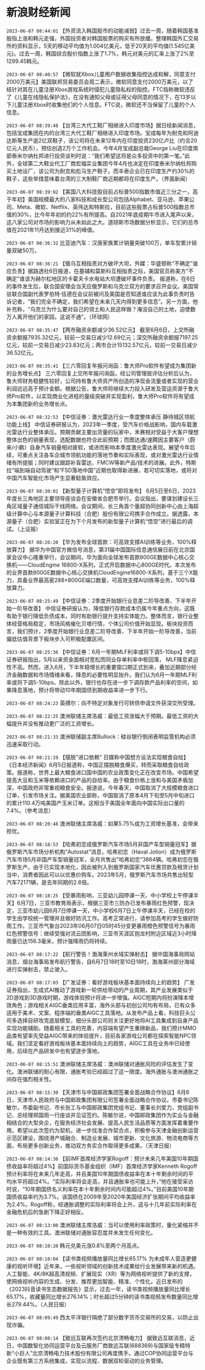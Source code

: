 # 新浪财经新闻
`2023-06-07 08:44:01` 【外资流入韩国股市的动能减弱】过去一周，随着韩国基准股指上涨和韩元走强，外国投资者对韩国股票的购买有所放缓。整理韩国外汇交易所的资料显示，5天的移动平均值为1.004亿美元，低于20天的平均值(1.545亿美元)。过去一周，韩国综合股价指数上涨了1.7%，韩元对美元的汇率上涨了2%至1299.45韩元。

`2023-06-07 08:40:57` 【微软就Xbox儿童用户数据收集指控达成和解，同意支付2000万美元】美国联邦贸易委员会周二表示，微软同意支付2000万美元，以了结针对其在儿童注册Xbox游戏系统时侵犯儿童隐私权的指控。FTC指称微软违反了《儿童在线隐私保护法》，在没有通知父母或征得父母同意的情况下，在13岁以下儿童注册Xbox时收集他们的个人信息。FTC说，微软还不当保留了儿童的个人信息。

`2023-06-07 08:39:48` 【台湾三大代工鞋厂相继进入印度市场】据日经新闻消息，包括宝成集团在内的台湾三大代工鞋厂相继进入印度市场。宝成每年为耐克和阿迪达斯等生产逾2亿双鞋子，该公司将在未来12年内在印度投资230亿卢比（约合20亿元人民币），预估创造2万个工作机会。今年4月宝成副总裁George Liu在印度南部泰米尔纳杜邦进行投资谈判时说：“我们希望这将是众多投资中的第一笔。”此外，全球第二大鞋业代工厂商宏福实业集团今年4月也决定在印度泰米尔纳杜邦购买土地设厂，该公司为耐克和彪马生产鞋子。而丰泰企业已在印度生产约30%的鞋子，这些举措意味着台湾的三大制鞋厂商近期都将在印度生产。（界面新闻）

`2023-06-07 08:39:02` 【美国八大科技股目前占标普500指数市值近三分之一，高于年初】美国规模最大的八家科技和成长型公司包括Alphabet、亚马逊、苹果公司、Meta、微软、Netflix、英伟达和特斯拉，目前这些股票占标普500指数总市值的30%，比今年年初的约22%有所提高。自2021年底疫期牛市进入尾声以来，这八家公司对市场的影响力从未如此之大。道琼斯市场数据分析显示，它们的总市值在2021年11月达到接近31%的峰值。

`2023-06-07 08:36:32` 比亚迪汽车：汉唐家族累计销量突破100万，单车型累计销量双破50万。

`2023-06-07 08:36:21` 【俄乌互相指责对方破坏大坝，外媒：华盛顿称“不确定”谁应负责】据路透社6日报道，在基辅和莫斯科互相指责之际，美国官员称美方“不确定”谁该为赫尔松地区的卡霍夫卡水电站大坝遭破坏事件负责。 报道称，在6日的事件发生后，联合国安理会当天应俄罗斯和乌克兰双方的要求召开会议。美国常驻联合国副代表罗伯特·伍德在会议前被问及美国是否知道谁应该为此事负责时告诉记者，“我们完全不确定，我们希望在未来几天内得到更多信息”。另一方面，他补充称，“乌克兰为什么要对自己的领土和人民这样做？淹没自己的土地，迫使数万人离开他们的家园，这说不通”。（环球网）

`2023-06-07 08:35:47` 【两市融资余额减少36.52亿元】 截至6月6日，上交所融资余额报7935.32亿元，较前一交易日减少12.69亿元；深交所融资余额报7197.25亿元，较前一交易日减少23.83亿元；两市合计15132.57亿元，较前一交易日减少36.52亿元。

`2023-06-07 08:35:41` 【三六零回复年报问询函：鲁大师Pro软件有望成为集团新的业务增长点】 三六零回复上交所年报问询函，经公司管理层评估分析后认为，鲁大师财务稳健性较好，公司持有鲁大师资产所创造的净现金流量或者实现的营业利润远远高于预计金额。根据公告，鲁大师将继续大力投入研发及营运资源于鲁大师Pro软件，以实现商业化进程的量级突破并实现盈利，鲁大师Pro软件将有望成为本集团新的业务增长点。

`2023-06-07 08:32:53` 【中信证券：激光雷达行业一季度整体承压 静待城区领航功能上线】 中信证券研报认为，2023年一季度，受汽车价格战影响，国内车载激光雷达行业整体承压。预期贡献主要出货量的玩家中，禾赛相对受益于大客户理想整体出色的销量表现，选配数据也符合此前预期；而图达通/速腾因主要客户（蔚来/小鹏）自身汽车销量相对疲软，或进而影响本季度激光雷达表现。展望今年后续，可重点关注各车企城市领航功能的落地节奏和实际表现，或对激光雷达行业情绪有所提振；同时建议跟踪补盲雷达、FMCW等新产品/技术的进展。此外，特斯拉“端到端自动驾驶”和“FSD落地中国”近期也取得新进展，若可切实落地，或将对中国汽车智能化市场产生显著鲶鱼效应。

`2023-06-07 08:30:01` 【新型量子计算机“悟空”即将发布】 6月5日至6日，2023年度长三角地区主要领导座谈会在安徽省合肥市举行。会议指出，要谋划建设长三角区域量子通信城际干线网络。会议期间，长三角首个量超协同创新中心由上海超级计算中心与本源量子计算科技（合肥）股份有限公司携手合作成立。据透露，本源量子（合肥）实验室正在为下个月发布的新型量子计算机“悟空”进行最后的调试。（上证报）

`2023-06-07 08:26:20` 【华为发布全球首款：可高效支撑AI训练等业务，100%释放算力】 据华为中国官方微信号消息，第31届中国国际信息通信展日前在北京国家会议中心隆重举行，会议期间，华为面向全球发布首款800GE数据中心核心交换机——CloudEngine 16800-X系列，正式开启数据中心800GE时代。本次发布的业界首款800GE数据中心核心交换机CloudEngine16800-X系列，基于三个X能力，具备业界最高密288×800GE端口数量，可高效支撑AI训练等业务，100%释放算力。

`2023-06-07 08:25:49` 【中信证券：2季度开始银行业息差二阶导改善、下半年开始一阶导改善】 中信证券研报认为，降低银行存款成本仍属今年重点方向，这既有助于银行降低负债成本，同时有助银行提升支持实体能力。整体而言，银行业整体经营格局稳定，市场风格催化贝塔行情，个体公司价值开始显现。板块投资而言，我们预计，2季度开始银行业息差二阶导改善、下半年开始一阶导改善，当前偏低估值背景下板块步入可积极配置区间。

`2023-06-07 08:25:36` 【中信证券：6月一年期MLF利率或将下调5-10bps】中信证券研报指出，5月以来资金面相对宽松而同业存单利率中枢回落， MLF降息紧迫性不高。然而，进入6月，下半年稳增长的重要窗口期正式到来，叠加近期部分经济金融数据和市场情绪来看，降息的必要性明显抬升。我们认为6月一年期MLF利率或将下调5-10bps。除此以外，银行也存在进一步下调存款产品利率的空间，如果降息落地，预计将带动10年期国债到期收益率进一步下行。

`2023-06-07 08:24:23` 英搏尔：向不特定对象发行可转债申请文件获深交所受理。

`2023-06-07 08:22:25` 澳洲联储主席洛威：最低工资涨幅大于预期。最低工资的大幅提升并没有推动更广泛的工资增长。

`2023-06-07 08:21:33` 澳洲联储副主席Bullock：硅谷银行倒闭表明监管机构必须迅速采取行动。

`2023-06-07 08:21:19` 【摆脱“进口依赖” 日媒称中国想方设法实现粮食自给】 《日本经济新闻》6月5日报道称，中国正摆脱粮食爆买，转而采取粮食自给政策。报道称，世界上最大粮食进口国中国的农业政策变化正在改变市场。中国希望提高大豆和玉米等依赖进口的产品的自给率。由于粮食价格上涨和与美国矛盾加深，中国政府非常重视粮食安全。报道说，今年春天，中国取消了大规模粮食进口订单，引发市场关注。据美国农业部称，中国取消了原本4月下旬至5月中旬进口的累计110.4万吨美国产玉米订单。这相当于美国全年面向中国实际出口量的7.4%。（参考消息）

`2023-06-07 08:20:48` 澳洲联储主席洛威：如果5.75%成为工资增长基准，会带来担忧。

`2023-06-07 08:18:53` 【哈弗初恋成俄罗斯汽车市场5月非国产车型销量冠军】据俄罗斯汽车市场分析机构“Autostat”消息，哈弗初恋（Haval Jolion）成为俄罗斯汽车市场5月非国产车型销量冠军，全月共售出”哈弗初恋“3864辆。哈弗初恋在俄罗斯生产。由于已实现本地化，因此被列入到俄罗斯国家汽车优惠贷款及租赁计划当中，消费者因此可以以优惠价购车。2023年5月，俄罗斯汽车市场共售出轻型汽车72171辆，是去年同期的2.6倍。

`2023-06-07 08:18:25` 【受暴雨影响，三亚幼儿园停课一天、中小学校上午停课半天】6月7日，三亚市教育局表示，根据三亚市三防办已发布暴雨红色预警，现决定，三亚市幼儿园6月7日停课一天，中小学校6月7日上午停课半天，已经在校的学生由学校统一管理并且做好防汛工作。高考正常进行，请参加高考的学生做好防雨工作。三亚市气象台2023年06月07日05时45分变更暴雨橙色预警信号为暴雨红色预警信号：继续受强对流云团影响，三亚市天涯区抱龙村附近区域近3小时降雨量已达156.3毫米，预计强降雨仍将持续。

`2023-06-07 08:17:22` 【航行警告！渤海莱州水域实弹射击】 据中国海事局网站消息，烟台海事局发布航行警告，自6月7日18时至10日18时，渤海莱州部分海域进行实弹射击，禁止驶入。

`2023-06-07 08:17:03` 【广发证券：看好游戏板块基本面持续向上的趋势】 广发证券指出，生成式AI推动了游戏新一轮供给带动的产业周期，其产业发展类似于2D游戏到3D游戏时期，游戏体验预计将进一步增强。AIGC短期内将扮演降本增效角色；游戏相关AIGC垂类应用丰富，海外头部与初创公司均有布局，已有众多适用于美术、文案、程序端的垂类AIGC工具落地。从发布产品上看，科技巨头公司多选择自研攻克底层模型，细分头部公司则关注更好地将AI工具集成到自身产品实现功能辅助。随着相关工具的完善，内容端有望产生重磅新品，我们预计MMO品类有望率先受益AIGC带来的体验提升，目前各家游戏公司都在探索智能NPC领域。我们坚定看好游戏板块基本面持续向上的趋势，AIGC工具在业务中已经使用，后续在产品研发中也有望逐步落地。

`2023-06-07 08:15:51` 澳洲联储主席洛威：澳洲联储对通胀风险的评估发生了变化。澳洲联储的耐心有限，通胀考验已经超过了这一限度。海外通胀与澳洲通胀之间存在强烈相关性。

`2023-06-07 08:15:30` 【天津市与中国邮政集团签署全面战略合作协议】6月6日，天津市人民政府与中国邮政集团有限公司签署全面战略合作协议。市委书记陈敏尔，市委副书记、市长张工与中国邮政集团党组书记、董事长刘爱力，党组副书记、总经理郑国雨一行座谈并见证签约。陈敏尔说，中国邮政集团作为实业与金融相结合的大型央企，在服务经济社会发展、提高人民生活品质等方面发挥着重要作用。希望以此次签约为契机，进一步找准合作契合点，积极参与天津金融创新运营示范区建设，围绕港产城融合、制造业发展、城市更新、文化旅游、物流电商等方面，布局更多创新业务，推动双方务实合作取得更多成果。（天津日报）

`2023-06-07 08:14:36` 【前IMF首席经济学家Rogoff：预计未来几年美国10年期国债收益率将超过4%】前国际货币基金组织（IMF）首席经济学家Kenneth Rogoff预计利率将在未来几年走高，并且美国10年期国债收益率在本十年剩余时间的平均水平将超过4%。“实际利率将会走高，并且通胀率也可能上升，”他在接受采访时说，“10年期国债名义利率在本十年剩余时间内可能超过4%。”目前美国10年期国债收益率约为3.7%。该国债在2009年至2020年美国经济扩张期间平均收益率为2.4%。Rogoff称，经通胀调整的实际利率将会上升，这与十几年前实际利率在金融危机后的急剧下降正好相反。

`2023-06-07 08:13:00` 澳洲联储主席洛威：当可以使用利率政策时，量化紧缩并不是一种有效的工具。澳洲联储对通胀容忍度并未发生任何变化。

`2023-06-07 08:10:20` 韩元兑美元涨0.8%至两个月高点。

`2023-06-07 08:10:04` 【读书类视频播放量同比增长65.17% 为未成年人营造更健康的视听环境】近年来，一些视听领域的创新技术成果给行业发展带来新的机遇。人工智能、4K/8K超高清视频、扩展现实（XR）等为网络视听提供了新的支撑，使网络视听内容的生成、分发、推荐更加智能、精准、个性化。近日发布的《2023抖音读书生态数据报告》显示，过去一年，读书类视频播放量同比增长65.17%，收藏量同比增长276.14%；时长超过5分钟的读书类视频发布数量同比增长279.44%。（人民日报）

`2023-06-07 08:09:49` 西太平洋银行隔绝了部分数字货币交易所的交易，以防止出现诈骗。

`2023-06-07 08:08:14` 【致远互联再次签约北京清畅电力】 据致远互联消息，近日，中国数智化协同运营平台及云服务厂商致远互联(688369)与国家级专精特新“小巨人”北京清畅电力技术股份有限公司再度携手。通过COP协同运营平台与企业既有第三方系统集成，实现以流程、数据双轮驱动的业务管理。

